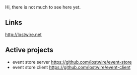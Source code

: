 Hi, there is not much to see here yet. 

## Links
http://lostwire.net

## Active projects
* event store server https://github.com/lostwire/event-store
* event store client https://github.com/lostwire/event-client
